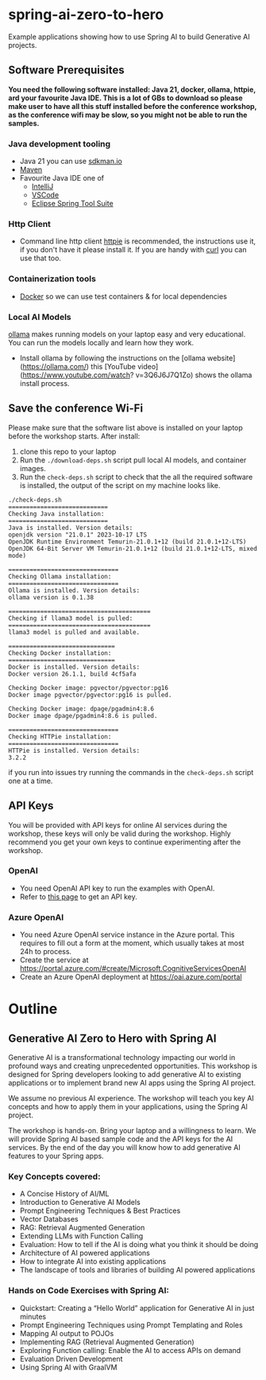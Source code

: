 # spring-ai-zero-to-hero

Example applications showing how to use Spring AI to build Generative 
AI projects.

## Software Prerequisites

**You need the following software installed: Java 21, docker, ollama, httpie, 
ard your favourite Java IDE. This is a lot of GBs to download so please make 
user to have all this stuff installed before the conference workshop, as the 
conference wifi may be slow, so you might not be able to run the samples.**

### Java development tooling
* Java 21 you can use [sdkman.io](https://sdkman.io/)
* [Maven](https://maven.apache.org/index.html)
* Favourite Java IDE one of
    * [IntelliJ](https://www.jetbrains.com/idea/download)
    * [VSCode](https://code.visualstudio.com/)
    * [Eclipse Spring Tool Suite](https://spring.io/tools)

### Http Client
*  Command line http client  [httpie](https://httpie.io/) is recommended, the instructions use it, if you don't have it please install it. If you are handy with [curl](https://curl.se/) you can use that too. 

### Containerization tools
* [Docker](https://www.docker.com/products/docker-desktop) so we can use test containers & for local dependencies  

### Local AI Models

[ollama](https://ollama.com/)  makes running models on your laptop easy and 
very educational. You can run the models locally and learn how they work. 

* Install ollama by following the instructions on the [ollama website]
  (https://ollama.com/) this [YouTube video](https://www.youtube.com/watch?
  v=3Q6J6J7Q1Zo) shows the ollama install process.

## Save the conference Wi-Fi

Please make sure that the software list above is installed on your laptop 
before the workshop starts. After install: 

1. clone this repo to your laptop 
2. Run the `./download-deps.sh` script pull local AI models, and container 
   images. 
2. Run the `check-deps.sh` script to check that the all the required 
   software is installed, the output of the script on my machine looks like.

```shell
./check-deps.sh
============================
Checking Java installation:
============================
Java is installed. Version details:
openjdk version "21.0.1" 2023-10-17 LTS
OpenJDK Runtime Environment Temurin-21.0.1+12 (build 21.0.1+12-LTS)
OpenJDK 64-Bit Server VM Temurin-21.0.1+12 (build 21.0.1+12-LTS, mixed mode)

===============================
Checking Ollama installation:
===============================
Ollama is installed. Version details:
ollama version is 0.1.38

========================================
Checking if llama3 model is pulled:
========================================
llama3 model is pulled and available.

==============================
Checking Docker installation:
==============================
Docker is installed. Version details:
Docker version 26.1.1, build 4cf5afa

Checking Docker image: pgvector/pgvector:pg16
Docker image pgvector/pgvector:pg16 is pulled.

Checking Docker image: dpage/pgadmin4:8.6
Docker image dpage/pgadmin4:8.6 is pulled.

===============================
Checking HTTPie installation:
===============================
HTTPie is installed. Version details:
3.2.2
```

if you run into issues try running the commands in the `check-deps.sh` 
script one at a time. 

## API Keys

You will be provided with API keys for online AI services during the 
workshop, these keys will only be valid during the workshop. Highly 
recommend you get your own keys to continue experimenting after the workshop.

### OpenAI
* You need OpenAI API key to run the examples with OpenAI.
* Refer to [this page](https://help.openai.com/en/articles/4936850-where-do-i-find-my-openai-api-key) to get an API key.

### Azure OpenAI
* You need Azure OpenAI service instance in the Azure portal. This requires to fill out a form at the moment, which usually
  takes at most 24h to process.
* Create the service at https://portal.azure.com/#create/Microsoft.CognitiveServicesOpenAI
* Create an Azure OpenAI deployment at https://oai.azure.com/portal

# Outline

## Generative AI Zero to Hero with Spring AI

Generative AI is a transformational technology impacting our world in profound ways and creating unprecedented opportunities. This workshop is designed for Spring developers looking to add generative AI to existing applications or to implement brand new AI apps using the Spring AI project.

We assume no previous AI experience. The workshop will teach you key AI concepts and how to apply them in your applications, using the Spring AI project.

The workshop is hands-on. Bring your laptop and a willingness to learn. We will provide Spring AI based sample code and the API keys for the AI services. By the end of the day you will know how to add generative AI features to your Spring apps.

### Key Concepts covered:
- A Concise History of AI/ML
- Introduction to Generative AI Models
- Prompt Engineering Techniques & Best Practices
- Vector Databases
- RAG: Retrieval Augmented Generation
- Extending LLMs with Function Calling
- Evaluation: How to tell if the AI is doing what you think it should be doing
- Architecture of AI powered applications
- How to integrate AI into existing applications
- The landscape of tools and libraries of building AI powered applications

### Hands on Code Exercises with Spring AI:
- Quickstart: Creating a “Hello World” application for Generative AI in just minutes
- Prompt Engineering Techniques using Prompt Templating and Roles
- Mapping AI output to POJOs
- Implementing RAG (Retrieval Augmented Generation)
- Exploring Function calling: Enable the AI to access APIs on demand
- Evaluation Driven Development
- Using Spring AI with GraalVM
